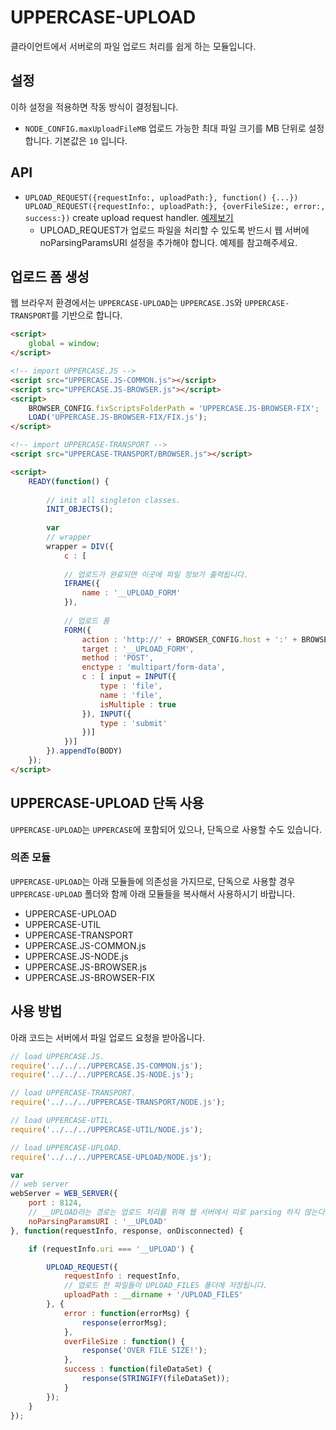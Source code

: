 # UPPERCASE-UPLOAD
클라이언트에서 서버로의 파일 업로드 처리를 쉽게 하는 모듈입니다.

## 설정
이하 설정을 적용하면 작동 방식이 결정됩니다.
* `NODE_CONFIG.maxUploadFileMB` 업로드 가능한 최대 파일 크기를 MB 단위로 설정합니다. 기본값은 `10` 입니다.

## API
* `UPLOAD_REQUEST({requestInfo:, uploadPath:}, function() {...})` `UPLOAD_REQUEST({requestInfo:, uploadPath:}, {overFileSize:, error:, success:})` create upload request handler. [예제보기](https://github.com/UPPERCASE-Series/UPPERCASE/blob/master/EXAMPLES/UPLOAD/NODE/UPLOAD_REQUEST.js)
	* UPLOAD_REQUEST가 업로드 파일을 처리할 수 있도록 반드시 웹 서버에 noParsingParamsURI 설정을 추가해야 합니다. 예제를 참고해주세요.

## 업로드 폼 생성
웹 브라우저 환경에서는 `UPPERCASE-UPLOAD`는 `UPPERCASE.JS`와 `UPPERCASE-TRANSPORT`를 기반으로 합니다.

```html
<script>
	global = window;
</script>

<!-- import UPPERCASE.JS -->
<script src="UPPERCASE.JS-COMMON.js"></script>
<script src="UPPERCASE.JS-BROWSER.js"></script>
<script>
	BROWSER_CONFIG.fixScriptsFolderPath = 'UPPERCASE.JS-BROWSER-FIX';
	LOAD('UPPERCASE.JS-BROWSER-FIX/FIX.js');
</script>

<!-- import UPPERCASE-TRANSPORT -->
<script src="UPPERCASE-TRANSPORT/BROWSER.js"></script>

<script>
	READY(function() {
	
    	// init all singleton classes.
		INIT_OBJECTS();
		
		var
		// wrapper
		wrapper = DIV({
			c : [
			
			// 업로드가 완료되면 이곳에 파일 정보가 출력됩니다.
			IFRAME({
			    name : '__UPLOAD_FORM'
			}),
			
			// 업로드 폼
			FORM({
				action : 'http://' + BROWSER_CONFIG.host + ':' + BROWSER_CONFIG.port + '/__UPLOAD',
				target : '__UPLOAD_FORM',
				method : 'POST',
				enctype : 'multipart/form-data',
				c : [ input = INPUT({
					type : 'file',
					name : 'file',
					isMultiple : true
				}), INPUT({
				    type : 'submit'
				})]
			})]
		}).appendTo(BODY)
	});
</script>
```

## UPPERCASE-UPLOAD 단독 사용
`UPPERCASE-UPLOAD`는 `UPPERCASE`에 포함되어 있으나, 단독으로 사용할 수도 있습니다.

### 의존 모듈
`UPPERCASE-UPLOAD`는 아래 모듈들에 의존성을 가지므로, 단독으로 사용할 경우 `UPPERCASE-UPLOAD` 폴더와 함께 아래 모듈들을 복사해서 사용하시기 바랍니다.
* UPPERCASE-UPLOAD
* UPPERCASE-UTIL
* UPPERCASE-TRANSPORT
* UPPERCASE.JS-COMMON.js
* UPPERCASE.JS-NODE.js
* UPPERCASE.JS-BROWSER.js
* UPPERCASE.JS-BROWSER-FIX

## 사용 방법
아래 코드는 서버에서 파일 업로드 요청을 받아옵니다.
```javascript
// load UPPERCASE.JS.
require('../../../UPPERCASE.JS-COMMON.js');
require('../../../UPPERCASE.JS-NODE.js');

// load UPPERCASE-TRANSPORT.
require('../../../UPPERCASE-TRANSPORT/NODE.js');

// load UPPERCASE-UTIL.
require('../../../UPPERCASE-UTIL/NODE.js');

// load UPPERCASE-UPLOAD.
require('../../../UPPERCASE-UPLOAD/NODE.js');

var
// web server
webServer = WEB_SERVER({
	port : 8124,
	// __UPLOAD라는 경로는 업로드 처리를 위해 웹 서버에서 따로 parsing 하지 않는다.
	noParsingParamsURI : '__UPLOAD'
}, function(requestInfo, response, onDisconnected) {

	if (requestInfo.uri === '__UPLOAD') {

		UPLOAD_REQUEST({
			requestInfo : requestInfo,
			// 업로드 한 파일들이 UPLOAD_FILES 폴더에 저장됩니다.
			uploadPath : __dirname + '/UPLOAD_FILES'
		}, {
			error : function(errorMsg) {
				response(errorMsg);
			},
			overFileSize : function() {
				response('OVER FILE SIZE!');
			},
			success : function(fileDataSet) {
				response(STRINGIFY(fileDataSet));
			}
		});
	}
});
```
